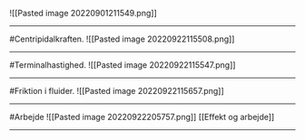 

![[Pasted image 20220901211549.png]]

***
#Centripidalkraften.
![[Pasted image 20220922115508.png]]

***

#Terminalhastighed.
![[Pasted image 20220922115547.png]]

***

#Friktion i fluider.
![[Pasted image 20220922115657.png]]

***

#Arbejde
![[Pasted image 20220922205757.png]]
[[Effekt og arbejde]]

***


